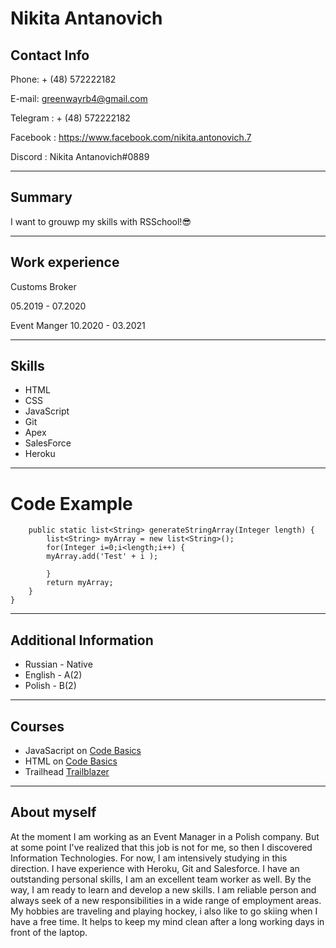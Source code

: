 # Nikita Antanovich
 
 ## Contact Info
 Phone: + (48) 572222182
 
 E-mail: greenwayrb4@gmail.com
 
 Telegram : + (48) 572222182

 Facebook : https://www.facebook.com/nikita.antonovich.7

 Discord : Nikita Antanovich#0889

***

## Summary

I want to grouwp my skills with RSSchool!😎
***
## Work experience 
 Customs Broker

 05.2019 - 07.2020

Event Manger
10.2020 - 03.2021
***
## Skills
- HTML
- CSS
- JavaScript
- Git
- Apex
- SalesForce
- Heroku

***
# Code Example

```public class StringArrayTest {
    public static list<String> generateStringArray(Integer length) {
        list<String> myArray = new list<String>();
        for(Integer i=0;i<length;i++) { 
        myArray.add('Test' + i );
        
        }
        return myArray;
    }
}
```


***
## Additional  Information

 - Russian - Native
 - English - A(2)
 - Polish - B(2)
 ***
 ## Courses
 - JavaSacript on [Code Basics](https://ru.code-basics.com/languages/javascript)
 - HTML on [Code Basics](https://ru.code-basics.com/languages/htm)
 - Trailhead [Trailblazer](https://trailblazer.me/id?lang=en_US)
 ***
## About myself
At the moment I am working as an Event Manager in a Polish company.
But at some point I've realized that this job is not for me, so then I discovered Information Technologies.
For now, I am intensively studying in this direction. I have experience with Heroku, Git and Salesforce.
I have an outstanding personal skills, I am an excellent team worker as well.
By the way, I am ready to learn and develop a new skills.
I am reliable person and always seek of a new responsibilities in a wide range of employment areas.
My hobbies are traveling and playing hockey, i also like to go skiing when I have a free time. It helps to keep my mind clean after a long working days in front of the laptop.




